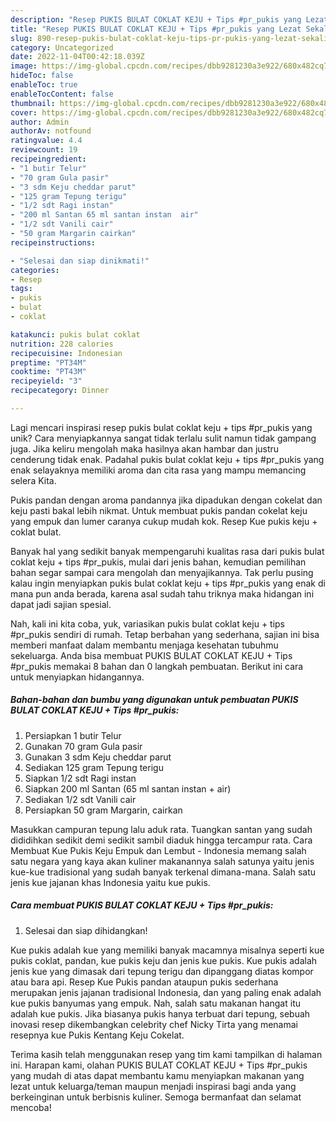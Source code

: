 ```yaml
---
description: "Resep PUKIS BULAT COKLAT KEJU + Tips #pr_pukis yang Lezat Sekali"
title: "Resep PUKIS BULAT COKLAT KEJU + Tips #pr_pukis yang Lezat Sekali"
slug: 890-resep-pukis-bulat-coklat-keju-tips-pr-pukis-yang-lezat-sekali
category: Uncategorized
date: 2022-11-04T00:42:18.039Z
image: https://img-global.cpcdn.com/recipes/dbb9281230a3e922/680x482cq70/pukis-bulat-coklat-keju-tips-pr_pukis-foto-resep-utama.jpg
hideToc: false
enableToc: true
enableTocContent: false
thumbnail: https://img-global.cpcdn.com/recipes/dbb9281230a3e922/680x482cq70/pukis-bulat-coklat-keju-tips-pr_pukis-foto-resep-utama.jpg
cover: https://img-global.cpcdn.com/recipes/dbb9281230a3e922/680x482cq70/pukis-bulat-coklat-keju-tips-pr_pukis-foto-resep-utama.jpg
author: Admin
authorAv: notfound
ratingvalue: 4.4
reviewcount: 19
recipeingredient:
- "1 butir Telur"
- "70 gram Gula pasir"
- "3 sdm Keju cheddar parut"
- "125 gram Tepung terigu"
- "1/2 sdt Ragi instan"
- "200 ml Santan 65 ml santan instan  air"
- "1/2 sdt Vanili cair"
- "50 gram Margarin cairkan"
recipeinstructions:

- "Selesai dan siap dinikmati!"
categories:
- Resep
tags:
- pukis
- bulat
- coklat

katakunci: pukis bulat coklat 
nutrition: 228 calories
recipecuisine: Indonesian
preptime: "PT34M"
cooktime: "PT43M"
recipeyield: "3"
recipecategory: Dinner

---
```





Lagi mencari inspirasi resep pukis bulat coklat keju + tips #pr_pukis yang unik? Cara menyiapkannya sangat tidak terlalu sulit namun tidak gampang juga. Jika keliru mengolah maka hasilnya akan hambar dan justru cenderung tidak enak. Padahal pukis bulat coklat keju + tips #pr_pukis yang enak selayaknya memiliki aroma dan cita rasa yang mampu memancing selera Kita.





Pukis pandan dengan aroma pandannya jika dipadukan dengan cokelat dan keju pasti bakal lebih nikmat. Untuk membuat pukis pandan cokelat keju yang empuk dan lumer caranya cukup mudah kok. Resep Kue pukis keju + coklat bulat.

Banyak hal yang sedikit banyak mempengaruhi kualitas rasa dari pukis bulat coklat keju + tips #pr_pukis, mulai dari jenis bahan, kemudian pemilihan bahan segar sampai cara mengolah dan menyajikannya. Tak perlu pusing kalau ingin menyiapkan pukis bulat coklat keju + tips #pr_pukis yang enak di mana pun anda berada, karena asal sudah tahu triknya maka hidangan ini dapat jadi sajian spesial.






Nah, kali ini kita coba, yuk, variasikan pukis bulat coklat keju + tips #pr_pukis sendiri di rumah. Tetap berbahan yang sederhana, sajian ini bisa memberi manfaat dalam membantu menjaga kesehatan tubuhmu sekeluarga. Anda bisa membuat PUKIS BULAT COKLAT KEJU + Tips #pr_pukis memakai 8 bahan dan 0 langkah pembuatan. Berikut ini cara untuk menyiapkan hidangannya.

<!--inarticleads1-->

##### Bahan-bahan dan bumbu yang digunakan untuk pembuatan PUKIS BULAT COKLAT KEJU + Tips #pr_pukis:

1. Persiapkan 1 butir Telur
1. Gunakan 70 gram Gula pasir
1. Gunakan 3 sdm Keju cheddar parut
1. Sediakan 125 gram Tepung terigu
1. Siapkan 1/2 sdt Ragi instan
1. Siapkan 200 ml Santan (65 ml santan instan + air)
1. Sediakan 1/2 sdt Vanili cair
1. Persiapkan 50 gram Margarin, cairkan


Masukkan campuran tepung lalu aduk rata. Tuangkan santan yang sudah dididihkan sedikit demi sedikit sambil diaduk hingga tercampur rata. Cara Membuat Kue Pukis Keju Empuk dan Lembut - Indonesia memang salah satu negara yang kaya akan kuliner makanannya salah satunya yaitu jenis kue-kue tradisional yang sudah banyak terkenal dimana-mana. Salah satu jenis kue jajanan khas Indonesia yaitu kue pukis. 

<!--inarticleads2-->

##### Cara membuat PUKIS BULAT COKLAT KEJU + Tips #pr_pukis:


1. Selesai dan siap dihidangkan!

Kue pukis adalah kue yang memiliki banyak macamnya misalnya seperti kue pukis coklat, pandan, kue pukis keju dan jenis kue pukis. Kue pukis adalah jenis kue yang dimasak dari tepung terigu dan dipanggang diatas kompor atau bara api. Resep Kue Pukis pandan ataupun pukis sederhana merupakan jenis jajanan tradisional Indonesia, dan yang paling enak adalah kue pukis banyumas yang empuk. Nah, salah satu makanan hangat itu adalah kue pukis. Jika biasanya pukis hanya terbuat dari tepung, sebuah inovasi resep dikembangkan celebrity chef Nicky Tirta yang menamai resepnya kue Pukis Kentang Keju Cokelat. 

Terima kasih telah menggunakan resep yang tim kami tampilkan di halaman ini. Harapan kami, olahan PUKIS BULAT COKLAT KEJU + Tips #pr_pukis yang mudah di atas dapat membantu kamu menyiapkan makanan yang lezat untuk keluarga/teman maupun menjadi inspirasi bagi anda yang berkeinginan untuk berbisnis kuliner. Semoga bermanfaat dan selamat mencoba!
